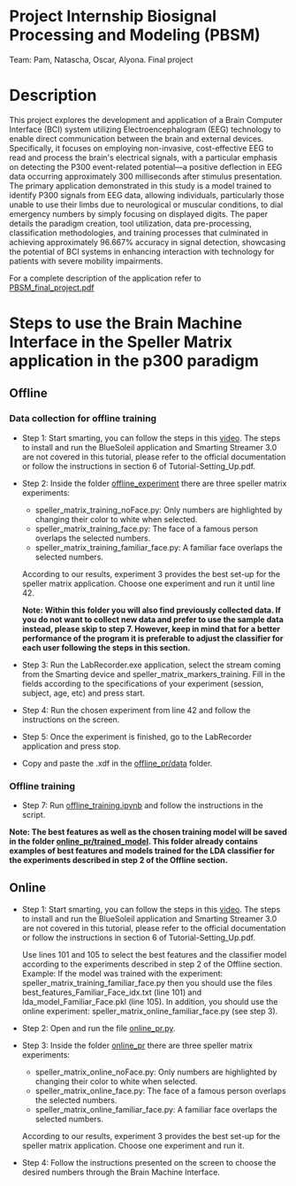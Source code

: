 # Project Internship Biosignal Processing and Modeling (PBSM)
Team: Pam, Natascha, Oscar, Alyona. Final project
# Description

This project explores the development and application of a Brain Computer Interface (BCI) system utilizing Electroencephalogram (EEG) technology to enable direct communication between the brain and external devices. Specifically, it focuses on employing non-invasive, cost-effective EEG to read and process the brain's electrical signals, with a particular emphasis on detecting the P300 event-related potential—a positive deflection in EEG data occurring approximately 300 milliseconds after stimulus presentation. The primary application demonstrated in this study is a model trained to identify P300 signals from EEG data, allowing individuals, particularly those unable to use their limbs due to neurological or muscular conditions, to dial emergency numbers by simply focusing on displayed digits. The paper details the paradigm creation, tool utilization, data pre-processing, classification methodologies, and training processes that culminated in achieving approximately 96.667% accuracy in signal detection, showcasing the potential of BCI systems in enhancing interaction with technology for patients with severe mobility impairments.

For a complete description of the application refer to [PBSM_final_project.pdf](Deliverable/PBSM_final_project.pdf)

# Steps to use the Brain Machine Interface in the Speller Matrix application in the p300 paradigm

## Offline
### Data collection for offline training

- Step 1: Start smarting, you can follow the steps in this [video](https://www.youtube.com/watch?v=w4Qn58kp0_4). The steps to install and run the BlueSoleil application and Smarting Streamer 3.0 are not covered in this tutorial, please refer to the official documentation or follow the instructions in section 6 of Tutorial-Setting_Up.pdf.

- Step 2: Inside the folder [offline_experiment](Deliverable/offline_experiment) there are three speller matrix experiments:
  - speller_matrix_training_noFace.py: Only numbers are highlighted by changing their color to white when selected.
  - speller_matrix_training_face.py: The face of a famous person overlaps the selected numbers.
  - speller_matrix_training_familiar_face.py: A familiar face overlaps the selected numbers.

  According to our results, experiment 3 provides the best set-up for the speller matrix application. Choose one experiment and run it until line 42.

  **Note: Within this folder you will also find previously collected data. If you do not want to collect new data and prefer to use the sample data instead, please skip to step 7. However, keep in mind that for a better performance of the program it is preferable to adjust the classifier for each user following the steps in this section.**

- Step 3: Run the LabRecorder.exe application, select the stream coming from the Smarting device and speller_matrix_markers_training. Fill in the fields according to the specifications of your experiment (session, subject, age, etc) and press start.

- Step 4: Run the chosen experiment from line 42 and follow the instructions on the screen.

- Step 5: Once the experiment is finished, go to the LabRecorder application and press stop.

- Copy and paste the .xdf in the [offline_pr/data](Deliverable/offline_pr/data) folder.

### Offline training

- Step 7: Run [offline_training.ipynb](Deliverable/offline_pr/offline_training.ipynb) and follow the instructions in the script.

**Note: The best features as well as the chosen training model will be saved in the folder [online_pr/trained_model](Deliverable/online_pr/trained_model). This folder already contains examples of best features and models trained for the LDA classifier for the experiments described in step 2 of the Offline section.**

## Online

- Step 1: Start smarting, you can follow the steps in this [video](https://www.youtube.com/watch?v=w4Qn58kp0_4). The steps to install and run the BlueSoleil application and Smarting Streamer 3.0 are not covered in this tutorial, please refer to the official documentation or follow the instructions in section 6 of Tutorial-Setting_Up.pdf.

  Use lines 101 and 105 to select the best features and the classifier model according to the experiments described in step 2 of the Offline section. Example: If the model was trained with the experiment: speller_matrix_training_familiar_face.py then you should use the files best_features_Familiar_Face_idx.txt (line 101) and lda_model_Familiar_Face.pkl (line 105). In addition, you should use the online experiment: speller_matrix_online_familiar_face.py (see step 3). 
  
- Step 2: Open and run the file [online_pr.py](Deliverable/online_pr/online_pr.py).

- Step 3: Inside the folder [online_pr](Deliverable/online_pr) there are three speller matrix experiments:
  - speller_matrix_online_noFace.py: Only numbers are highlighted by changing their color to white when selected.
  - speller_matrix_online_face.py: The face of a famous person overlaps the selected numbers.
  - speller_matrix_online_familiar_face.py: A familiar face overlaps the selected numbers.

   According to our results, experiment 3 provides the best set-up for the speller matrix application. Choose one experiment and run it.

- Step 4: Follow the instructions presented on the screen to choose the desired numbers through the Brain Machine Interface.

